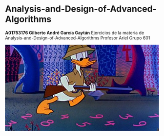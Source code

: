 # Analysis-and-Design-of-Advanced-Algorithms

<b>A01753176 Gilberto André García Gaytán</b>
Ejercicios de la materia de Analysis-and-Design-of-Advanced-Algorithms
Profesor Ariel
Grupo 601

<img src="youtube.jpg" alt="My cool logo"/>

